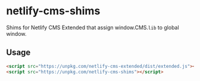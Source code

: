 # netlify-cms-shims
Shims for Netlify CMS Extended that assign window.CMS.`lib` to global window.

## Usage

```html
<script src="https://unpkg.com/netlify-cms-extended/dist/extended.js"></script>
<script src="https://unpkg.com/netlify-cms-shims"></script>
```
